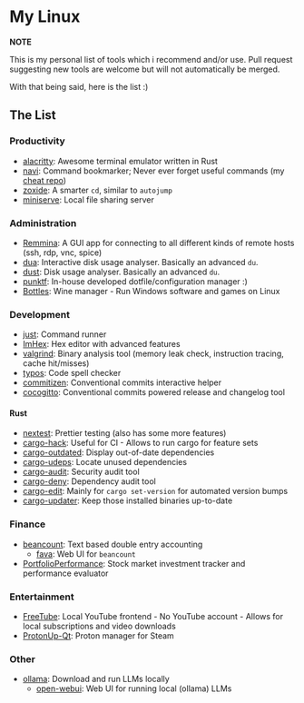 # My Linux

__NOTE__

This is my personal list of tools which i recommend and/or use.
Pull request suggesting new tools are welcome but will not automatically be merged.

With that being said, here is the list :)

## The List

### Productivity

- [alacritty](https://github.com/alacritty/alacritty): Awesome terminal emulator written in Rust
- [navi](https://github.com/denisidoro/navi): Command bookmarker; Never ever forget useful commands (my [cheat repo](https://github.com/Shemnei/cheats))
- [zoxide](https://github.com/ajeetdsouza/zoxide): A smarter `cd`, similar to `autojump`
- [miniserve](https://github.com/svenstaro/miniserve): Local file sharing server

### Administration

- [Remmina](https://gitlab.com/Remmina/Remmina): A GUI app for connecting to all different kinds of remote hosts (ssh, rdp, vnc, spice)
- [dua](https://github.com/Byron/dua-cli): Interactive disk usage analyser. Basically an advanced `du`.
- [dust](https://github.com/bootandy/dust): Disk usage analyser. Basically an advanced `du`.
- [punktf](https://github.com/Shemnei/punktf): In-house developed dotfile/configuration manager :)
- [Bottles](https://github.com/bottlesdevs/Bottles): Wine manager - Run Windows software and games on Linux

### Development

- [just](https://github.com/casey/just): Command runner
- [ImHex](https://github.com/WerWolv/ImHex): Hex editor with advanced features
- [valgrind](https://valgrind.org/downloads/repository.html): Binary analysis tool (memory leak check, instruction tracing, cache hit/misses)
- [typos](https://github.com/crate-ci/typos): Code spell checker
- [commitizen](https://github.com/commitizen-tools/commitizen): Conventional commits interactive helper
- [cocogitto](https://github.com/cocogitto/cocogitto): Conventional commits powered release and changelog tool

#### Rust

- [nextest](https://github.com/nextest-rs/nextest): Prettier testing (also has some more features)
- [cargo-hack](https://github.com/taiki-e/cargo-hack): Useful for CI - Allows to run cargo for feature sets
- [cargo-outdated](https://github.com/kbknapp/cargo-outdated): Display out-of-date dependencies
- [cargo-udeps](https://github.com/est31/cargo-udeps): Locate unused dependencies
- [cargo-audit](https://github.com/RustSec/rustsec/tree/main/cargo-audit): Security audit tool 
- [cargo-deny](https://github.com/embarkstudios/cargo-deny): Dependency audit tool
- [cargo-edit](https://github.com/killercup/cargo-edit): Mainly for `cargo set-version` for automated version bumps
- [cargo-updater](https://github.com/pombadev/cargo-updater): Keep those installed binaries up-to-date

### Finance

- [beancount](https://github.com/beancount/beancount): Text based double entry accounting
    - [fava](https://github.com/beancount/fava): Web UI for `beancount`
- [PortfolioPerformance](https://github.com/portfolio-performance/portfolio): Stock market investment tracker and performance evaluator

### Entertainment

- [FreeTube](https://github.com/FreeTubeApp/FreeTube): Local YouTube frontend - No YouTube account - Allows for local subscriptions and video downloads
- [ProtonUp-Qt](https://github.com/DavidoTek/ProtonUp-Qt): Proton manager for Steam

### Other

- [ollama](https://github.com/ollama/ollama): Download and run LLMs locally
    - [open-webui](https://github.com/open-webui/open-webui): Web UI for running local (ollama) LLMs
